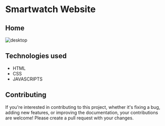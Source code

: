 # Smartwatch Website





## Home

![desktop](https://github.com/ranjitbk/smartwatch-site/assets/59703084/c136458b-d330-460f-9399-6a42c27fdfd5)


## Technologies used

* HTML
* CSS
* JAVASCRIPTS  


## Contributing

If you're interested in contributing to this project, whether it's fixing a bug, adding new features, or improving the documentation, your contributions are welcome! Please create a pull request with your changes.
